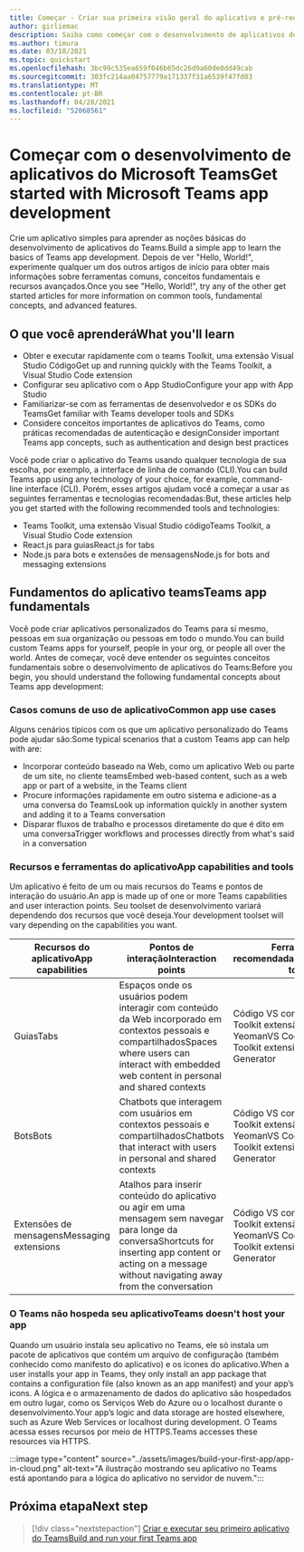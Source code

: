 ```yaml
---
title: Começar - Criar sua primeira visão geral do aplicativo e pré-requisitos
author: girliemac
description: Saiba como começar com o desenvolvimento de aplicativos do Microsoft Teams e configurar seu ambiente.
ms.author: timura
ms.date: 03/18/2021
ms.topic: quickstart
ms.openlocfilehash: 3bc99c535ea659f046b65dc26d9a60de0dd49cab
ms.sourcegitcommit: 303fc214aa04757779a171337f31a6539f47fd03
ms.translationtype: MT
ms.contentlocale: pt-BR
ms.lasthandoff: 04/28/2021
ms.locfileid: "52068561"
---
```

# <a name="get-started-with-microsoft-teams-app-development"></a><span data-ttu-id="8adc4-103">Começar com o desenvolvimento de aplicativos do Microsoft Teams</span><span class="sxs-lookup"><span data-stu-id="8adc4-103">Get started with Microsoft Teams app development</span></span>

<span data-ttu-id="8adc4-104">Crie um aplicativo simples para aprender as noções básicas do desenvolvimento de aplicativos do Teams.</span><span class="sxs-lookup"><span data-stu-id="8adc4-104">Build a simple app to learn the basics of Teams app development.</span></span> <span data-ttu-id="8adc4-105">Depois de ver "Hello, World!", experimente qualquer um dos outros artigos de início para obter mais informações sobre ferramentas comuns, conceitos fundamentais e recursos avançados.</span><span class="sxs-lookup"><span data-stu-id="8adc4-105">Once you see "Hello, World!", try any of the other get started articles for more information on common tools, fundamental concepts, and advanced features.</span></span>



## <a name="what-youll-learn"></a><span data-ttu-id="8adc4-106">O que você aprenderá</span><span class="sxs-lookup"><span data-stu-id="8adc4-106">What you'll learn</span></span>

* <span data-ttu-id="8adc4-107">Obter e executar rapidamente com o teams Toolkit, uma extensão Visual Studio Código</span><span class="sxs-lookup"><span data-stu-id="8adc4-107">Get up and running quickly with the Teams Toolkit, a Visual Studio Code extension</span></span> 
* <span data-ttu-id="8adc4-108">Configurar seu aplicativo com o App Studio</span><span class="sxs-lookup"><span data-stu-id="8adc4-108">Configure your app with App Studio</span></span> 
* <span data-ttu-id="8adc4-109">Familiarizar-se com as ferramentas de desenvolvedor e os SDKs do Teams</span><span class="sxs-lookup"><span data-stu-id="8adc4-109">Get familiar with Teams developer tools and SDKs</span></span>
* <span data-ttu-id="8adc4-110">Considere conceitos importantes de aplicativos do Teams, como práticas recomendadas de autenticação e design</span><span class="sxs-lookup"><span data-stu-id="8adc4-110">Consider important Teams app concepts, such as authentication and design best practices</span></span>

<span data-ttu-id="8adc4-111">Você pode criar o aplicativo do Teams usando qualquer tecnologia de sua escolha, por exemplo, a interface de linha de comando (CLI).</span><span class="sxs-lookup"><span data-stu-id="8adc4-111">You can build Teams app using any technology of your choice, for example, command-line interface (CLI).</span></span> <span data-ttu-id="8adc4-112">Porém, esses artigos ajudam você a começar a usar as seguintes ferramentas e tecnologias recomendadas:</span><span class="sxs-lookup"><span data-stu-id="8adc4-112">But, these articles help you get started with the following recommended tools and technologies:</span></span>

* <span data-ttu-id="8adc4-113">Teams Toolkit, uma extensão Visual Studio código</span><span class="sxs-lookup"><span data-stu-id="8adc4-113">Teams Toolkit, a Visual Studio Code extension</span></span>
* <span data-ttu-id="8adc4-114">React.js para guias</span><span class="sxs-lookup"><span data-stu-id="8adc4-114">React.js for tabs</span></span>
* <span data-ttu-id="8adc4-115">Node.js para bots e extensões de mensagens</span><span class="sxs-lookup"><span data-stu-id="8adc4-115">Node.js for bots and messaging extensions</span></span>


## <a name="teams-app-fundamentals"></a><span data-ttu-id="8adc4-116">Fundamentos do aplicativo teams</span><span class="sxs-lookup"><span data-stu-id="8adc4-116">Teams app fundamentals</span></span>

<span data-ttu-id="8adc4-117">Você pode criar aplicativos personalizados do Teams para si mesmo, pessoas em sua organização ou pessoas em todo o mundo.</span><span class="sxs-lookup"><span data-stu-id="8adc4-117">You can build custom Teams apps for yourself, people in your org, or people all over the world.</span></span> <span data-ttu-id="8adc4-118">Antes de começar, você deve entender os seguintes conceitos fundamentais sobre o desenvolvimento de aplicativos do Teams:</span><span class="sxs-lookup"><span data-stu-id="8adc4-118">Before you begin, you should understand the following fundamental concepts about Teams app development:</span></span>

### <a name="common-app-use-cases"></a><span data-ttu-id="8adc4-119">Casos comuns de uso de aplicativo</span><span class="sxs-lookup"><span data-stu-id="8adc4-119">Common app use cases</span></span>

<span data-ttu-id="8adc4-120">Alguns cenários típicos com os que um aplicativo personalizado do Teams pode ajudar são:</span><span class="sxs-lookup"><span data-stu-id="8adc4-120">Some typical scenarios that a custom Teams app can help with are:</span></span>

* <span data-ttu-id="8adc4-121">Incorporar conteúdo baseado na Web, como um aplicativo Web ou parte de um site, no cliente teams</span><span class="sxs-lookup"><span data-stu-id="8adc4-121">Embed web-based content, such as a web app or part of a website, in the Teams client</span></span>
* <span data-ttu-id="8adc4-122">Procure informações rapidamente em outro sistema e adicione-as a uma conversa do Teams</span><span class="sxs-lookup"><span data-stu-id="8adc4-122">Look up information quickly in another system and adding it to a Teams conversation</span></span> 
* <span data-ttu-id="8adc4-123">Disparar fluxos de trabalho e processos diretamente do que é dito em uma conversa</span><span class="sxs-lookup"><span data-stu-id="8adc4-123">Trigger workflows and processes directly from what's said in a conversation</span></span> 

### <a name="app-capabilities-and-tools"></a><span data-ttu-id="8adc4-124">Recursos e ferramentas do aplicativo</span><span class="sxs-lookup"><span data-stu-id="8adc4-124">App capabilities and tools</span></span>

<span data-ttu-id="8adc4-125">Um aplicativo é feito de um ou mais recursos do Teams e pontos de interação do usuário.</span><span class="sxs-lookup"><span data-stu-id="8adc4-125">An app is made up of one or more Teams capabilities and user interaction points.</span></span> <span data-ttu-id="8adc4-126">Seu toolset de desenvolvimento variará dependendo dos recursos que você deseja.</span><span class="sxs-lookup"><span data-stu-id="8adc4-126">Your development toolset will vary depending on the capabilities you want.</span></span>

| <span data-ttu-id="8adc4-127">**Recursos do aplicativo**</span><span class="sxs-lookup"><span data-stu-id="8adc4-127">**App capabilities**</span></span>| <span data-ttu-id="8adc4-128">**Pontos de interação**</span><span class="sxs-lookup"><span data-stu-id="8adc4-128">**Interaction points**</span></span> | <span data-ttu-id="8adc4-129">**Ferramentas recomendadas**</span><span class="sxs-lookup"><span data-stu-id="8adc4-129">**Recommended tools**</span></span> | <span data-ttu-id="8adc4-130">**SDKs**</span><span class="sxs-lookup"><span data-stu-id="8adc4-130">**SDKs**</span></span> | <span data-ttu-id="8adc4-131">**Pilhas de tecnologia**</span><span class="sxs-lookup"><span data-stu-id="8adc4-131">**Technology stacks**</span></span> |
|--------|--------|--------|--------|--------|
| <span data-ttu-id="8adc4-132">Guias</span><span class="sxs-lookup"><span data-stu-id="8adc4-132">Tabs</span></span> | <span data-ttu-id="8adc4-133">Espaços onde os usuários podem interagir com conteúdo da Web incorporado em contextos pessoais e compartilhados</span><span class="sxs-lookup"><span data-stu-id="8adc4-133">Spaces where users can interact with embedded web content in personal and shared contexts</span></span> | <span data-ttu-id="8adc4-134">Código VS com o Teams Toolkit extensão ou Gerador Yeoman</span><span class="sxs-lookup"><span data-stu-id="8adc4-134">VS Code with Teams Toolkit extension or Yeoman Generator</span></span> | <span data-ttu-id="8adc4-135">SDK do cliente JavaScript do Teams</span><span class="sxs-lookup"><span data-stu-id="8adc4-135">Teams JavaScript client SDK</span></span> | <span data-ttu-id="8adc4-136">Tecnologias web gerais (HTML, CSS e JavaScript) ou React.js</span><span class="sxs-lookup"><span data-stu-id="8adc4-136">General web technologies (HTML, CSS, and JavaScript) or React.js</span></span> |
| <span data-ttu-id="8adc4-137">Bots</span><span class="sxs-lookup"><span data-stu-id="8adc4-137">Bots</span></span> | <span data-ttu-id="8adc4-138">Chatbots que interagem com usuários em contextos pessoais e compartilhados</span><span class="sxs-lookup"><span data-stu-id="8adc4-138">Chatbots that interact with users in personal and shared contexts</span></span> | <span data-ttu-id="8adc4-139">Código VS com o Teams Toolkit extensão ou Gerador Yeoman</span><span class="sxs-lookup"><span data-stu-id="8adc4-139">VS Code with Teams Toolkit extension or Yeoman Generator</span></span> | <span data-ttu-id="8adc4-140">Bot Franework SDK</span><span class="sxs-lookup"><span data-stu-id="8adc4-140">Bot Franework SDK</span></span> | <span data-ttu-id="8adc4-141">Node.js, C# ou Python</span><span class="sxs-lookup"><span data-stu-id="8adc4-141">Node.js, C#, or Python</span></span> | 
| <span data-ttu-id="8adc4-142">Extensões de mensagens</span><span class="sxs-lookup"><span data-stu-id="8adc4-142">Messaging extensions</span></span> | <span data-ttu-id="8adc4-143">Atalhos para inserir conteúdo do aplicativo ou agir em uma mensagem sem navegar para longe da conversa</span><span class="sxs-lookup"><span data-stu-id="8adc4-143">Shortcuts for inserting app content or acting on a message without navigating away from the conversation</span></span> | <span data-ttu-id="8adc4-144">Código VS com o Teams Toolkit extensão ou Gerador Yeoman</span><span class="sxs-lookup"><span data-stu-id="8adc4-144">VS Code with Teams Toolkit extension or Yeoman Generator</span></span> | <span data-ttu-id="8adc4-145">SDK da Estrutura de Bots</span><span class="sxs-lookup"><span data-stu-id="8adc4-145">Bot Framework SDK</span></span> | <span data-ttu-id="8adc4-146">Node.js, C# ou Python</span><span class="sxs-lookup"><span data-stu-id="8adc4-146">Node.js, C#, or Python</span></span> |

### <a name="teams-doesnt-host-your-app"></a><span data-ttu-id="8adc4-147">O Teams não hospeda seu aplicativo</span><span class="sxs-lookup"><span data-stu-id="8adc4-147">Teams doesn't host your app</span></span>

<span data-ttu-id="8adc4-148">Quando um usuário instala seu aplicativo no Teams, ele só instala um pacote de aplicativos que contém um arquivo de configuração (também conhecido como manifesto do aplicativo) e os ícones do aplicativo.</span><span class="sxs-lookup"><span data-stu-id="8adc4-148">When a user installs your app in Teams, they only install an app package that contains a configuration file (also known as an app manifest) and your app’s icons.</span></span> <span data-ttu-id="8adc4-149">A lógica e o armazenamento de dados do aplicativo são hospedados em outro lugar, como os Serviços Web do Azure ou o localhost durante o desenvolvimento.</span><span class="sxs-lookup"><span data-stu-id="8adc4-149">Your app’s logic and data storage are hosted elsewhere, such as Azure Web Services or localhost during development.</span></span> <span data-ttu-id="8adc4-150">O Teams acessa esses recursos por meio de HTTPS.</span><span class="sxs-lookup"><span data-stu-id="8adc4-150">Teams accesses these resources via HTTPS.</span></span>

:::image type="content" source="../assets/images/build-your-first-app/app-in-cloud.png" alt-text="A ilustração mostrando seu aplicativo no Teams está apontando para a lógica do aplicativo no servidor de nuvem.":::

## <a name="next-step"></a><span data-ttu-id="8adc4-152">Próxima etapa</span><span class="sxs-lookup"><span data-stu-id="8adc4-152">Next step</span></span>

> [!div class="nextstepaction"]
> [<span data-ttu-id="8adc4-153">Criar e executar seu primeiro aplicativo do Teams</span><span class="sxs-lookup"><span data-stu-id="8adc4-153">Build and run your first Teams app</span></span>](../build-your-first-app/build-and-run.md)
